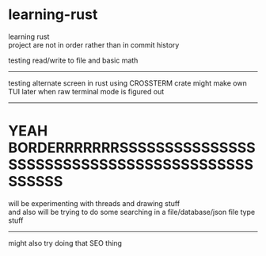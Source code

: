 # learning-rust
learning rust </br>
project are not in order rather than in commit history </br>

testing read/write to file and basic math
______________________________________________________________

testing alternate screen in rust
using CROSSTERM crate
might make own TUI later when raw terminal mode is figured out
______________________________________________________________
# YEAH BORDERRRRRRRSSSSSSSSSSSSSSSSSSSSSSSSSSSSSSSSSSSSSSSSSSSSSSSS
will be experimenting with threads and drawing stuff </br>
and also will be trying to do some searching in a file/database/json file type stuff
______________________________________________________________
might also try doing that SEO thing 
